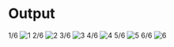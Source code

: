 # Output
1/6
![1](https://github.com/OmkarNarkar321/pure-js-counter-app/assets/159636724/31a6f32a-e517-4e4b-812f-8acd74011a54)
2/6
![2](https://github.com/OmkarNarkar321/pure-js-counter-app/assets/159636724/479383cd-bba4-4036-a1f0-02df55bd429f)
3/6
![3](https://github.com/OmkarNarkar321/pure-js-counter-app/assets/159636724/3698cd2b-8151-47ea-ad40-5256cfc21001)
4/6
![4](https://github.com/OmkarNarkar321/pure-js-counter-app/assets/159636724/baf6933c-7a77-444c-a2ff-dde43d31aa35)
5/6
![5](https://github.com/OmkarNarkar321/pure-js-counter-app/assets/159636724/0cf2afc5-29c5-49e9-a208-804295dc2045)
6/6
![6](https://github.com/OmkarNarkar321/pure-js-counter-app/assets/159636724/50fe982b-ea4f-4085-a551-d3397cc31fbb)
